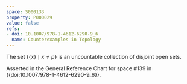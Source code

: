 ```yaml
---
space: S000133
property: P000029
value: false
refs:
- doi: 10.1007/978-1-4612-6290-9_6
  name: Counterexamples in Topology
---
```


The set $\{\{x\}\mid x\ne p\}$ is an uncountable collection of disjoint open sets.

Asserted in the General Reference Chart for space #139 in
{{doi:10.1007/978-1-4612-6290-9_6}}.
